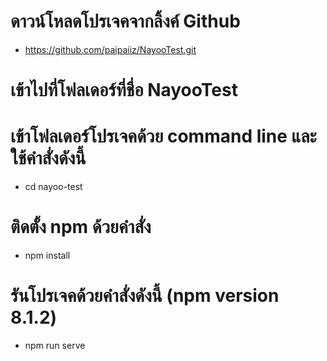 # ดาวน์โหลดโปรเจคจากลิ้งค์ Github
- https://github.com/paipaiiz/NayooTest.git

# เข้าไปที่โฟลเดอร์ที่ชื่อ NayooTest

# เข้าโฟลเดอร์โปรเจคด้วย command line และใช้คำสั่งดังนี้
 - cd nayoo-test

# ติดตั้ง npm ด้วยคำสั่ง
- npm install

# รันโปรเจคด้วยคำสั่งดังนี้ (npm version 8.1.2)
 - npm run serve
